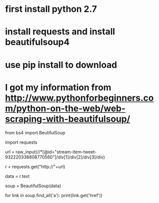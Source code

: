 # first install python 2.7
# install requests and install beautifulsoup4
# use pip install to download
# I got my information from http://www.pythonforbeginners.com/python-on-the-web/web-scraping-with-beautifulsoup/

from bs4 import BeutifulSoup

import requests

url = raw_input(//*[@id="stream-item-tweet-932220338808770560"]/div[1]/div[2]/div[3]/div)

r = requests.get("http://"+url)

data = r.text

soup = BeautifulSoup(data)

for link in soup.find_all('a'):
	print(link.get('href'))
